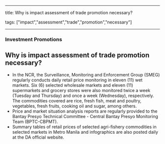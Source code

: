 
---

title: Why is impact assessment of trade promotion necessary?

tags: ["impact","assessment","trade","promotion","necessary"]

---

### Investment Promotions

## Why is impact assessment of trade promotion necessary?


 - In the NCR, the Surveillance, Monitoring and Enforcement Group (SMEG) regularly conducts daily retail price monitoring in eleven (11) wet markets.  Six (6) selected wholesale markets and eleven (11) supermarkets and grocery stores were also monitored twice a week (Tuesday and Thursday) and once a week (Wednesday), respectively.  The commodities covered are rice, fresh fish, meat and poultry, vegetables, fresh fruits, cooking oil and sugar, among others. 
 - Price and market situation analysis reports are regularly provided to the Bantay Presyo Technical Committee - Central Bantay Presyo Monitoring Team (BPTC-CBPMT).
 - Summary tables of retail prices of selected agri-fishery commodities in selected markets in Metro Manila and infographics are also posted daily at the DA official website.
